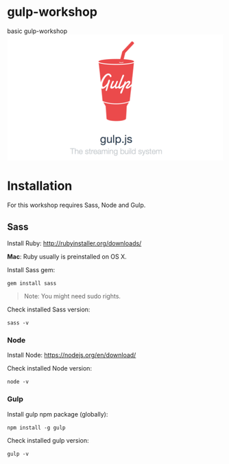 # gulp-workshop
basic gulp-workshop
![Gulp](src/images/gulp.png?raw=true "Gulp")

# Installation

For this workshop requires Sass, Node and Gulp.

## Sass
Install Ruby: http://rubyinstaller.org/downloads/

**Mac**: Ruby usually is preinstalled on OS X.

Install Sass gem:

    gem install sass
    
> Note: You might need sudo rights.
  
Check installed Sass version:

    sass -v

### Node
Install Node: https://nodejs.org/en/download/

Check installed Node version:

    node -v

### Gulp
Install gulp npm package (globally):

    npm install -g gulp

Check installed gulp version:

    gulp -v

